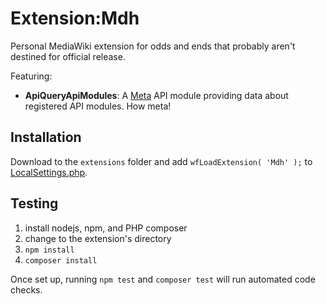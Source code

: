 # Extension:Mdh

Personal MediaWiki extension for odds and ends that probably aren't destined for official release.

Featuring:
* **ApiQueryApiModules**: A [Meta](https://www.mediawiki.org/wiki/API:Meta) API module providing data about registered API modules. How meta!

## Installation

Download to the `extensions` folder and add `wfLoadExtension( 'Mdh' );` to [LocalSettings.php](https://www.mediawiki.org/wiki/Manual:LocalSettings.php).

## Testing

1. install nodejs, npm, and PHP composer
2. change to the extension's directory
3. `npm install`
4. `composer install`

Once set up, running `npm test` and `composer test` will run automated code checks.

